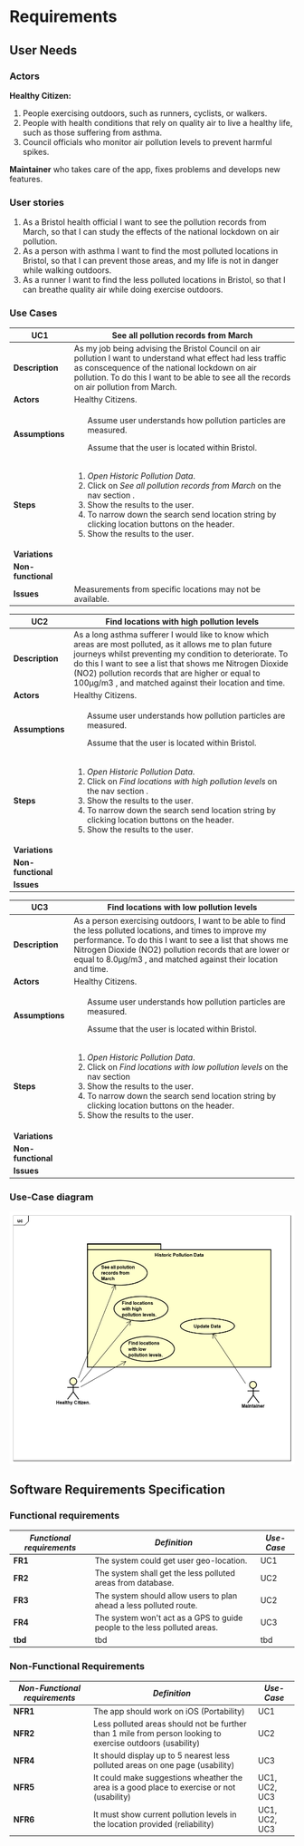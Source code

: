 # Requirements

## User Needs

### Actors

**Healthy Citizen:**
1. People exercising outdoors, such as runners, cyclists, or walkers. 
2. People with health conditions that rely on quality air to live a healthy life, such as those suffering from asthma.
3. Council officials who monitor air pollution levels to prevent harmful spikes.

**Maintainer** who takes care of the app, fixes problems and develops new features. 

### User stories

1. As a Bristol health official I want to see the pollution records from March, so that I can study the effects of the national lockdown on air pollution. 
2. As a person with asthma I want to find the most polluted locations in Bristol, so that I can prevent those areas, and my life is not in danger while walking outdoors.
3. As a runner I want to find the less polluted locations in Bristol, so that I can breathe quality air while doing exercise outdoors.

### Use Cases

| UC1        | See all pollution records from March | 
| -------------------------------------- | ------------------- |
| **Description** | As my job being advising the Bristol Council on air pollution I want to understand what effect had less traffic as conscequence of the national lockdown on air pollution. To do this I want to be able to see all the records on air pollution from March.|
| **Actors** | Healthy Citizens.|
| **Assumptions** | <ul> Assume user understands how pollution particles are measured.</ul><ul> Assume that the user is located within Bristol. </ul>|
| **Steps** | <ol> <li> *Open Historic Pollution Data*.</li><li>Click on *See all pollution records from March* on the nav section .</li><li>Show the results to the user.</li><li>To narrow down the search send location string by clicking location buttons on the header.</li><li>Show the results to the user.</li></ol>|
| **Variations** |  |
| **Non-functional** |  |
| **Issues** | Measurements from specific locations may not be available. |


| UC2        | Find locations with high pollution levels | 
| -------------------------------------- | ------------------- |
| **Description** | As a long asthma sufferer I would like to know which areas are most polluted, as it allows me to plan future journeys whilst preventing my condition to deteriorate. To do this I want to see a list that shows me Nitrogen Dioxide (NO2) pollution records that are higher or equal to 100µg/m3 , and matched against their location and time.  |
| **Actors** | Healthy Citizens. |
| **Assumptions** | <ul> Assume user understands how pollution particles are measured.</ul><ul> Assume that the user is located within Bristol. </ul> |
| **Steps** | <ol><li> *Open Historic Pollution Data*.</li><li>Click on *Find locations with high pollution levels* on the nav section .</li><li>Show the results to the user.</li><li>To narrow down the search send location string by clicking location buttons on the header.</li><li>Show the results to the user.</li></ol>|
| **Variations** |  |
| **Non-functional** |  |
| **Issues** |  |


| UC3       | Find locations with low pollution levels| 
| -------------------------------------- | ------------------- |
| **Description** | As a person exercising outdoors, I want to be able to find the less polluted locations, and times to improve my performance. To do this I want to see a list that shows me Nitrogen Dioxide (NO2) pollution records that are lower or equal to 8.0µg/m3 , and matched against their location and time.  |
| **Actors** | Healthy Citizens. |
| **Assumptions** | <ul> Assume user understands how pollution particles are measured.</ul><ul> Assume that the user is located within Bristol. </ul> |
| **Steps** | <ol> <li> *Open Historic Pollution Data*.</li><li>Click on *Find locations with low pollution levels* on the nav section</li><li>Show the results to the user.</li><li>To narrow down the search send location string by clicking location buttons on the header.</li><li>Show the results to the user.</li></ol>  |
| **Variations** |  |
| **Non-functional** |  |
| **Issues** |  |
### Use-Case diagram

![Insert your Use-Case-Diagram Here](images/UseCaseDiagram1.png)

## Software Requirements Specification

### Functional requirements
  
|  ***Functional requirements*** |   ***Definition*** |    ***Use-Case*** | 
| -------------------------------------- | ------------------- | ------------------- |
| **FR1** | The system could get user geo-location. | UC1 |
| **FR2** | The system shall get the less polluted areas from database. | UC2 |
| **FR3** | The system should allow users to plan ahead a less polluted route.  | UC2 |
| **FR4** | The system won't act as a GPS to guide people to the less polluted areas. | UC3 |
| **tbd** | tbd | tbd |

### Non-Functional Requirements

|  ***Non-Functional requirements*** |   ***Definition*** |    ***Use-Case*** | 
| -------------------------------------- | ------------------- | ------------------- |
| **NFR1** | The app should work on iOS (Portability) | UC1 |
| **NFR2** | Less polluted areas should not be further than 1 mile from person looking to exercise outdoors (usability) | UC2 |
| **NFR4** | It should display up to 5 nearest less polluted areas on one page (usability) | UC3 |
| **NFR5** | It could make suggestions wheather the area is a good place to exercise or not (usability) | UC1, UC2, UC3 |
| **NFR6** | It must show current pollution levels in the location provided (reliability) | UC1, UC2, UC3 |


